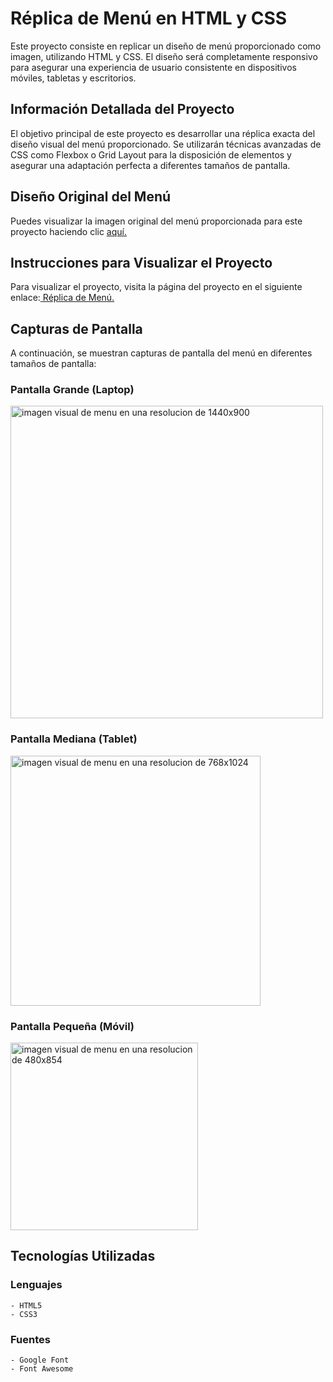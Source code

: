 # Réplica de Menú en HTML y CSS
Este proyecto consiste en replicar un diseño de menú proporcionado como imagen, utilizando HTML y CSS. El diseño será completamente responsivo para asegurar una experiencia de usuario consistente en dispositivos móviles, tabletas y escritorios.

## Información Detallada del Proyecto
El objetivo principal de este proyecto es desarrollar una réplica exacta del diseño visual del menú proporcionado. Se utilizarán técnicas avanzadas de CSS como Flexbox o Grid Layout para la disposición de elementos y asegurar una adaptación perfecta a diferentes tamaños de pantalla.

## Diseño Original del Menú
Puedes visualizar la imagen original del menú proporcionada para este proyecto haciendo clic <a href="https://dribbble.com/shots/20184753-Photo-Gallery/attachments/15255582?mode=media">aquí.</a>

## Instrucciones para Visualizar el Proyecto
Para visualizar el proyecto, visita la página del proyecto en el siguiente enlace:<a href="https://ludmilaberto.github.io/ProyectoCinco-Men-/#seguidos"> Réplica de Menú.</a>

## Capturas de Pantalla
A continuación, se muestran capturas de pantalla del menú en diferentes tamaños de pantalla:

### Pantalla Grande (Laptop)
<img src="https://github.com/LudmilaBerto/ProyectoCinco-Men-/assets/170376662/c7b3b07c-ceba-470c-b2ae-8e3fc60e03d2" alt="imagen visual de menu en una resolucion de 1440x900" width="500px"/>


### Pantalla Mediana (Tablet)
<img src="https://github.com/LudmilaBerto/ProyectoCinco-Men-/assets/170376662/ec18af5b-bc2f-4e50-8d9b-647439518e1f" alt="imagen visual de menu en una resolucion de 768x1024" width="400px"/>


### Pantalla Pequeña (Móvil)
<img src="https://github.com/LudmilaBerto/ProyectoCinco-Men-/assets/170376662/e03b92d6-6e49-497b-a7d4-61b24b474e01" alt="imagen visual de menu en una resolucion de 480x854" width="300px"/>



## Tecnologías Utilizadas
### Lenguajes
    - HTML5
    - CSS3
    
### Fuentes
    - Google Font
    - Font Awesome
